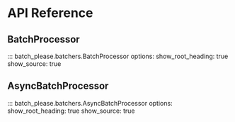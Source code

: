# API Reference

## BatchProcessor

::: batch_please.batchers.BatchProcessor
    options:
      show_root_heading: true
      show_source: true

## AsyncBatchProcessor

::: batch_please.batchers.AsyncBatchProcessor
    options:
      show_root_heading: true
      show_source: true
```